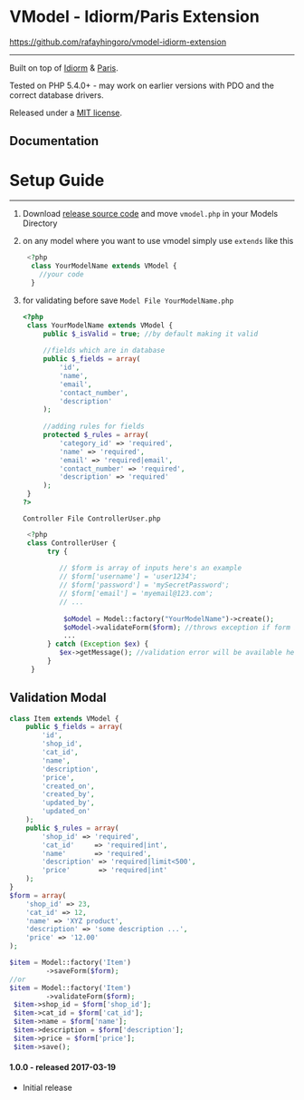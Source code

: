 VModel - Idiorm/Paris Extension
=====
https://github.com/rafayhingoro/vmodel-idiorm-extension

---

Built on top of [Idiorm](http://github.com/j4mie/idiorm/) & [Paris](https://github.com/j4mie/paris).

Tested on PHP 5.4.0+ - may work on earlier versions with PDO and the correct database drivers.

Released under a [MIT license](http://en.wikipedia.org/wiki/MIT_licenses).

Documentation
-------------

# Setup Guide
--------------
1. Download [release source code](https://github.com/rafayhingoro/vmodel-idiorm-extension/archive/1.0.0.zip) and move `vmodel.php` in your Models Directory 
2. on any model where you want to use vmodel simply use `extends` like this
   ```php
    <?php 
     class YourModelName extends VModel {
       //your code 
     }
   ```
3. for validating before save
    `Model File YourModelName.php`
   ```php 
   <?php 
    class YourModelName extends VModel {
        public $_isValid = true; //by default making it valid
        
        //fields which are in database
        public $_fields = array(
            'id',
            'name',
            'email',
            'contact_number',
            'description'
        );
        
        //adding rules for fields 
        protected $_rules = array(
            'category_id' => 'required',
            'name' => 'required',
            'email' => 'required|email',
            'contact_number' => 'required',
            'description' => 'required'
        );
    }
   ?>
   ```
   
   `Controller File ControllerUser.php`
   ```php
    <?php 
    class ControllerUser {
         try {
         
            // $form is array of inputs here's an example 
            // $form['username'] = 'user1234';
            // $form['password'] = 'mySecretPassword';
            // $form['email'] = 'myemail@123.com';
            // ... 
           
             $oModel = Model::factory("YourModelName")->create();
             $oModel->validateForm($form); //throws exception if form is not valid
             ...
         } catch (Exception $ex) {
            $ex->getMessage(); //validation error will be available here 
         }
     }
   ```


Validation Modal
-------------------
```php
class Item extends VModel {
    public $_fields = array(
        'id',
        'shop_id',
        'cat_id',
        'name',
        'description',
        'price',
        'created_on',
        'created_by',
        'updated_by',
        'updated_on'
    );
    public $_rules = array(
        'shop_id' => 'required',
        'cat_id'     => 'required|int',
        'name'       => 'required',
        'description' => 'required|limit<500',
        'price'       => 'required|int'
    );
}
$form = array(
    'shop_id' => 23,
    'cat_id' => 12,
    'name' => 'XYZ product',
    'description' => 'some description ...',
    'price' => '12.00'
);

$item = Model::factory('Item')
         ->saveForm($form);
//or
$item = Model::factory('Item')
         ->validateForm($form);
 $item->shop_id = $form['shop_id'];
 $item->cat_id = $form['cat_id'];
 $item->name = $form['name'];
 $item->description = $form['description'];
 $item->price = $form['price'];
 $item->save();
```

#### 1.0.0 - released 2017-03-19

* Initial release
